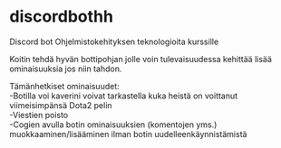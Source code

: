 # discordbothh
Discord bot Ohjelmistokehityksen teknologioita kurssille

Koitin tehdä hyvän bottipohjan jolle voin tulevaisuudessa kehittää lisää ominaisuuksia jos niin tahdon.

Tämänhetkiset ominaisuudet:  
-Botilla voi kaverini voivat tarkastella kuka heistä on voittanut viimeisimpänsä Dota2 pelin  
-Viestien poisto  
-Cogien avulla botin ominaisuuksien (komentojen yms.) muokkaaminen/lisääminen ilman botin uudelleenkäynnistämistä
